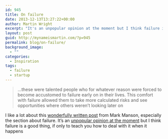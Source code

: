 ```yaml
---
id: 945
title: On failure
date: 2013-12-13T13:27:22+00:00
author: Martin Wright
excerpt: "It's an unpopular opinion at the moment but I think failure is a good thing."
layout: post
guid: http://mynameismartin.com/?p=945
permalink: blog/on-failure/
background_image:
  - ""
categories:
  - Inspiration
tags:
  - failure
  - startup
---
```

> &#8230;these were talented people who for whatever reason were forced to become accustomed to failure early on in their lives. This comfort with failure allowed them to take more calculated risks and see opportunities where others weren’t looking later on

I like a lot about this <a href="http://markmanson.net/school" target="_blank">wonderfully written post</a> from Mark Manson, especially the section about failure. It&#8217;s an <a href="https://medium.com/startups-tips-and-tricks/74c8fe8daa94" target="_blank">unpopular opinion at the moment</a> but I think failure is a good thing, if only to teach you how to deal with it when it happens